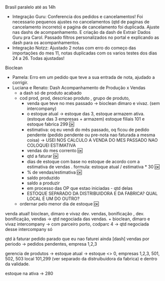 Brasil paralelo até as 14h
- Integração Guru: Conferencia dos pedidos e cancelamentos! Foi necessario pequenos ajustes no cancelamentos (qtd de paginas de cancelamento incorreto) e pagina de cancelamento foi duplicada. Ajuste nas dashs de acompanhamento. E criação da dash de Extrair Dados Guru pra Carol. Passado filtros personalizados no portal e explicando as dash para os acompanhamentos.
- Integração Notzz: Ajustado 2 notas com erro do começo das importações do mes 11, notas duplicadas com os varios testes dos dias 24 a 26. Todas ajustadas!

Bioclean
- Pamela: Erro em um pedido que teve a sua entrada de nota, ajudado a corrigir.
- Luciana e Renato: Dash Acompanhamento de Produção x Vendas
	- a dash só de produto acabado
	- cod prod, prod, descricao produto , grupo de produto, 
		- venda que teve no mes passado → bioclean dimaro e vivaz. (sem intercompany)
		- o estoque atual → estoque das 3, estoque armazem ativa. (estoque das 3 empresas + armazem) estoque filiais 101 e estoque fabrica 299 🆗
		- estimativa:  oq eu vendi do mês passado, oq ficou de pedido pendente (pedido pendente ou pre-nota nao faturada a mesma coisa) → USEI NOS CALCULO A VENDA DO MES PASSADO NAO COLOQUEI ESTIMATIVA
		- vendas do mes corrento 🆗
		- qtd a faturar 🆗
		- dias de estoque com base no estoque de acordo com a estimativa de vendas . formula: estoque atual / estimativa * 30 🆗
		- % de vendas/estimativa 🆗
		- saldo produzido
		- saldo a produzir
		- em processo das OP que estao iniciadas - qtd delas
		- ESTOQUE SEPARADO DA DISTRIBUIDORA E DA FABRICA? QUAL LOCAL É UM DO OUTRO?
	- ordernar pelo menor dia de estoque 🆗


venda atual!
bioclean, dimaro e vivaz
dev. vendas, bonificação , dev. bonificação, vendas → qtd negociada das vendas.
+
bioclean, dimaro e vivaz
intercompany → com parceiro porto, codparc 4 → qtd negociada desse intercompany só

qtd à faturar
pedido parado que eu nao faturei ainda
[dash] vendas por periodo → pedidos pendentes, empresa 1,2,3

gerencia de produtos → estoque atual → estoque <> 0, empresas 1,2,3, 501, 502, 503 local 101,299 (ver separado da distruibuidora da fabrica) e dentro da validade.

estoque na ativa → 280
